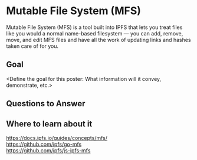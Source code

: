 # Mutable File System (MFS)

Mutable File System (MFS) is a tool built into IPFS that lets you treat files like you would a normal name-based filesystem — you can add, remove, move, and edit MFS files and have all the work of updating links and hashes taken care of for you.

## Goal

<Define the goal for this poster: What information will it convey, demonstrate, etc.>

## Questions to Answer

<Series of questions to which the group should look answers for>

## Where to learn about it

<https://docs.ipfs.io/guides/concepts/mfs/>  
<https://github.com/ipfs/go-mfs>  
<https://github.com/ipfs/js-ipfs-mfs>